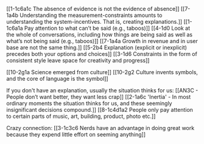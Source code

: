 [[1-1c6a1c The absence of evidence is not the evidence of absence]]
[[7-1a4b Understanding the measurement-constraints amounts to understanding the system-incentives. That is, creating explanations.]]
[[1-1c6a1a Pay attention to what can’t be said (e.g., taboos)]]
[[4-1d0 Look at the whole of conversations, including how things are being said as well as what’s not being said (e.g., taboos)]]
[[7-1a4a Growth in revenue and in user base are not the same thing.]]
[[5-2b4 Explanation (explicit or inexplicit) precedes both your options and choices]]
[[3-1d6 Constraints in the form of consistent style leave space for creativity and progress]]

[[10-2g1a Science emerged from culture]]
[[10-2g2 Culture invents symbols, and the core of language is the symbol]]

If you don't have an explanation, usually the situation thinks for us:
[[AN3C - People don’t want better, they want less crap]]
[[2-1a6c 'Inertia' - In most ordinary moments the situation thinks for us, and these seemingly insignificant decisions compound.]]
[[8-1c4d1a2 People only pay attention to certain parts of music, art, building, product, photo etc.]]

Crazy connection:
[[3-1c3c6 Nerds have an advantage in doing great work because they expend little effort on seeming anything]]